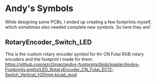 # Andy's Symbols
While designing some PCBs, I ended up creating a few footprints myself, which sometimes also needed complete new symbols. So here they are!

## RotaryEncoder_Switch_LED
This is the custom rotary encoder symbol for thr CN Futai RGB rotary encoders and the footprint I made for them: https://github.com/ezcGman/andys-footprints/blob/master/Andys-Footprints.pretty/LED_RotaryEncoder_CN_Futai_EC12-Switch_Vertical_H20mm.kicad_mod
